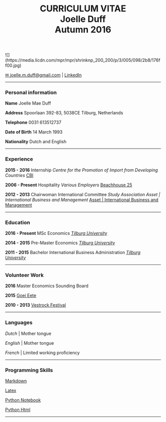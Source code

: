 
<head>
<link rel="stylesheet" type="text/css" href="stylesheet.css">
<title>CURRICULUM VITAE</title>
</head>


<body>
<!-- HEADER -->
<div id="header_wrap" class="outer">
<header class="inner">
          

<h1 id="project_title">CURRICULUM VITAE <br /> Joelle Duff <br /> Autumn 2016 </h1>
            
</section>
</header>
</div>

<!-- MAIN CONTENT -->
<div id="main_content_wrap" class="outer">
<section id="main_content" class="inner">
![](https://media.licdn.com/mpr/mpr/shrinknp_200_200/p/3/005/098/2b8/176ff00.jpg)

<a href="mailto:joelle.m.duff@gmail.com">&#9993; joelle.m.duff@gmail.com</a> | <a href="https://nl.linkedin.com/in/duffjoelle" target="_blank">LinkedIn</a>
<hr />

### Personal information

**Name** Joelle Mae Duff

**Address** Spoorlaan 392-83, 5038CE Tilburg, Netherlands

**Telephone** 0031 613512737

**Date of Birth** 14 March 1993

**Nationality** Dutch and English

___________________________

### Experience

**2015 - 2016** Internship *Centre for the Promotion of Import from Developing Countries* [CBI](https://www.cbi.eu/)

**2006 - Present** Hospitality *Various Employers* [Beachhouse 25](http://www.beachhouse25.nl/)

**2012 - 2013** Chairwoman International Committee  *Study Association Asset | International Business and Management* [Asset | International Business and Management](https://asset-ibm.nl/)

_____________________________

### Education

**2016 - Present** MSc Economics *[Tilburg University](https://www.tilburguniversity.edu/education/masters-programmes/economics/)*

**2014 - 2015** Pre-Master Economics *[Tilburg University](https://www.tilburguniversity.edu/education/masters-programmes/economics/premaster/)*

**2011 - 2015** Bachelor International Business Administration *[Tilburg University](https://www.tilburguniversity.edu/education/bachelors-programs/international-business-administration/)*

____________________________

### Volunteer Work

**2016** Master Economics Sounding Board  

**2015** [Goei Eete](https://www.goeieete.nl/)

**2010 - 2013** [Vestrock Festival](http://www.vestrock.nl/)

______________________________

### Languages

*Dutch* | Mother tongue

*English* | Mother tongue

*French* | Limited working proficiency

______________________________

### Programming Skills

[Markdown][]

[Markdown]: https://joelleduff.gitub.io/CV2016

[Latex][]

[Latex]: https://joelleduff.github.io/Math2/

[Python Notebook][]

[Python Notebook]: http://ilaureys.github.io/Assignment3/Assignment3.ipynb

[Python Html][]

[Python Html]: http://ilaureys.github.io/Assignment3/Assignment3.html

<hr />

</section>
</main_content>
</div>
</body>
</stylesheet.css>
